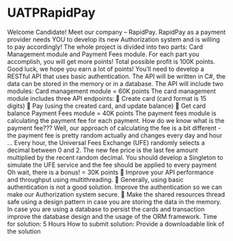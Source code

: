 ﻿# UATPRapidPay
Welcome Candidate!
Meet our company – RapidPay.
RapidPay as a payment provider needs YOU to develop its new Authorization system and is willing to
pay accordingly!
The whole project is divided into two parts: Card Management module and Payment Fees module.
For each part you accomplish, you will get more points!
Total possible profit is 100K points.
Good luck, we hope you earn a lot of points!
You’ll need to develop a RESTful API that uses basic authentication.
The API will be written in C#, the data can be stored in the memory or in a database. The API will include
two modules:
Card management module = 60K points
The card management module includes three API endpoints:
 Create card (card format is 15 digits)
 Pay (using the created card, and update balance)
 Get card balance
Payment Fees module = 40K points
The payment fees module is calculating the payment fee for each payment.
How do we know what is the payment fee???
Well, our approach of calculating the fee is a bit different - the payment fee is pretty random actually
and changes every day and hour …
Every hour, the Universal Fees Exchange (UFE) randomly selects a decimal between 0 and 2.
The new fee price is the last fee amount multiplied by the recent random decimal.
You should develop a Singleton to simulate the UFE service and the fee should be applied to every
payment
Oh wait, there is a bonus! = 30K points
 Improve your API performance and throughput using multithreading.
 Generally, using basic authentication is not a good solution. Improve the authentication so we
can make our Authorization system secure.
 Make the shared resources thread safe using a design pattern in case you are storing the data in
the memory. In case you are using a database to persist the cards and transaction improve the
database design and the usage of the ORM framework.
Time for solution:
5 Hours
How to submit solution:
Provide a downloadable link of the solution